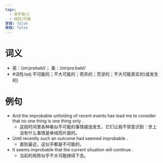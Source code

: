 ```yaml
---
tags:
  - 首字母/I
  - 级别/托福
掌握: false
模糊: false
---
```

# 词义
- 英：/ɪmˈprɒbəbl/； 美：/ɪmˈprɑːbəbl/
- #词性/adj  不可能的；不大可能的；奇异的；荒谬的；不大可能真实的(或发生的)
# 例句
- And the improbable unfolding of recent events has lead me to consider that no one thing is one thing only .
	- 这段时间里各种看似不可能的事情接连发生，它们让我不禁意识到：世上没有什么事情是单纯而片面的。
- Until recently such an outcome had seemed improbable .
	- 直到最近，这似乎都是不可能的。
- It seems improbable that the current situation will continue .
	- 当前的局势似乎不大可能继续下去。
